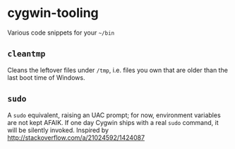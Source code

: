 # cygwin-tooling
Various code snippets for your `~/bin`

## `cleantmp`
Cleans the leftover files under `/tmp`, i.e. files you own that are older than the last boot time of Windows.

## `sudo`
A `sudo` equivalent, raising an UAC prompt; for now, environment variables are not kept AFAIK. If one day Cygwin ships with a real `sudo` command, it will be silently invoked. Inspired by http://stackoverflow.com/a/21024592/1424087

